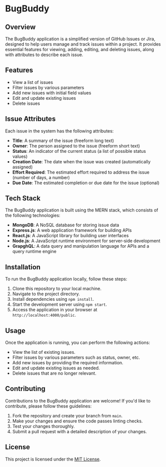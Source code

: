 # BugBuddy

## Overview

The BugBuddy application is a simplified version of GitHub Issues or Jira, designed to help users manage and track issues within a project. It provides essential features for viewing, adding, editing, and deleting issues, along with attributes to describe each issue.

## Features

- View a list of issues
- Filter issues by various parameters
- Add new issues with initial field values
- Edit and update existing issues
- Delete issues

## Issue Attributes

Each issue in the system has the following attributes:

- **Title**: A summary of the issue (freeform long text)
- **Owner**: The person assigned to the issue (freeform short text)
- **Status**: An indicator of the current status (a list of possible status values)
- **Creation Date**: The date when the issue was created (automatically assigned)
- **Effort Required**: The estimated effort required to address the issue (number of days, a number)
- **Due Date**: The estimated completion or due date for the issue (optional)

## Tech Stack

The BugBuddy application is built using the MERN stack, which consists of the following technologies:

- **MongoDB**: A NoSQL database for storing issue data
- **Express.js**: A web application framework for building APIs
- **React.js**: A JavaScript library for building user interfaces
- **Node.js**: A JavaScript runtime environment for server-side development
- **GrapghQL**: A data query and manipulation language for APIs and a query runtime engine

## Installation

To run the BugBuddy application locally, follow these steps:

1. Clone this repository to your local machine.
2. Navigate to the project directory.
3. Install dependencies using `npm install`.
4. Start the development server using `npm start`.
5. Access the application in your browser at `http://localhost:4000/public`.

## Usage

Once the application is running, you can perform the following actions:

- View the list of existing issues.
- Filter issues by various parameters such as status, owner, etc.
- Add new issues by providing the required information.
- Edit and update existing issues as needed.
- Delete issues that are no longer relevant.

## Contributing

Contributions to the BugBuddy application are welcome! If you'd like to contribute, please follow these guidelines:

1. Fork the repository and create your branch from `main`.
2. Make your changes and ensure the code passes linting checks.
3. Test your changes thoroughly.
4. Submit a pull request with a detailed description of your changes.

## License

This project is licensed under the [MIT License](LICENSE).


